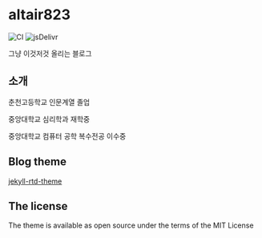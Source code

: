 # altair823

![CI](https://github.com/rundocs/jekyll-rtd-theme/workflows/CI/badge.svg?branch=develop)
![jsDelivr](https://data.jsdelivr.com/v1/package/gh/rundocs/jekyll-rtd-theme/badge)

그냥 이것저것 올리는 블로그

## 소개

춘천고등학교 인문계열 졸업

중앙대학교 심리학과 재학중

중앙대학교 컴퓨터 공학 복수전공 이수중

## Blog theme

[jekyll-rtd-theme](https://github.com/rundocs/jekyll-rtd-theme)

## The license

The theme is available as open source under the terms of the MIT License
